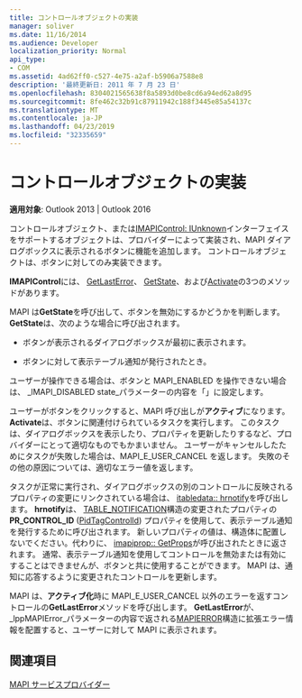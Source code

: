 ```yaml
---
title: コントロールオブジェクトの実装
manager: soliver
ms.date: 11/16/2014
ms.audience: Developer
localization_priority: Normal
api_type:
- COM
ms.assetid: 4ad62ff0-c527-4e75-a2af-b5906a7588e8
description: '最終更新日: 2011 年 7 月 23 日'
ms.openlocfilehash: 8304021565638f8a5893d0be8cd6a94ed62a8d95
ms.sourcegitcommit: 8fe462c32b91c87911942c188f3445e85a54137c
ms.translationtype: MT
ms.contentlocale: ja-JP
ms.lasthandoff: 04/23/2019
ms.locfileid: "32335659"
---
```

# <a name="control-object-implementation"></a>コントロールオブジェクトの実装

  
  
**適用対象**: Outlook 2013 | Outlook 2016 
  
コントロールオブジェクト、または[IMAPIControl: IUnknown](imapicontroliunknown.md)インターフェイスをサポートするオブジェクトは、プロバイダーによって実装され、MAPI ダイアログボックスに表示されるボタンに機能を追加します。 コントロールオブジェクトは、ボタンに対してのみ実装できます。 
  
 **IMAPIControl**には、 [GetLastError](imapicontrol-getlasterror.md)、 [GetState](imapicontrol-getstate.md)、および[Activate](imapicontrol-activate.md)の3つのメソッドがあります。 
  
MAPI は**GetState**を呼び出して、ボタンを無効にするかどうかを判断します。 **GetState**は、次のような場合に呼び出されます。 
  
- ボタンが表示されるダイアログボックスが最初に表示されます。
    
- ボタンに対して表示テーブル通知が発行されたとき。 
    
ユーザーが操作できる場合は、ボタンと MAPI_ENABLED を操作できない場合は、 _lMAPI_DISABLED state_パラメーターの内容を「」に設定します。 
  
ユーザーがボタンをクリックすると、MAPI 呼び出しが**アクティブ**になります。 **Activate**は、ボタンに関連付けられているタスクを実行します。 このタスクは、ダイアログボックスを表示したり、プロパティを更新したりするなど、プロバイダーにとって適切なものでもかまいません。 ユーザーがキャンセルしたためにタスクが失敗した場合は、MAPI_E_USER_CANCEL を返します。 失敗のその他の原因については、適切なエラー値を返します。 
  
タスクが正常に実行され、ダイアログボックスの別のコントロールに反映されるプロパティの変更にリンクされている場合は、 [itabledata:: hrnotify](itabledata-hrnotify.md)を呼び出します。 **hrnotify**は、 [TABLE_NOTIFICATION](table_notification.md)構造の変更されたプロパティの**PR_CONTROL_ID** ([PidTagControlId](pidtagcontrolid-canonical-property.md)) プロパティを使用して、表示テーブル通知を発行するために呼び出されます。 新しいプロパティの値は、構造体に配置しないでください。代わりに、 [imapiprop:: GetProps](imapiprop-getprops.md)が呼び出されたときに返されます。 通常、表示テーブル通知を使用してコントロールを無効または有効にすることはできませんが、ボタンと共に使用することができます。 MAPI は、通知に応答するように変更されたコントロールを更新します。 
  
MAPI は、**アクティブ化**時に MAPI_E_USER_CANCEL 以外のエラーを返すコントロールの**GetLastError**メソッドを呼び出します。 **GetLastError**が、 _lppMAPIError_パラメーターの内容で返される[MAPIERROR](mapierror.md)構造に拡張エラー情報を配置すると、ユーザーに対して MAPI に表示されます。 
  
## <a name="see-also"></a>関連項目



[MAPI サービスプロバイダー](mapi-service-providers.md)

